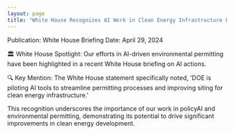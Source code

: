 ```yaml
---
layout: page
title: "White House Recognizes AI Work in Clean Energy Infrastructure Permitting"
---
```


Publication: White House Briefing
Date: April 29, 2024

🏛️ White House Spotlight: Our efforts in AI-driven environmental permitting have been highlighted in a recent White House briefing on AI actions.

🔍 Key Mention: The White House statement specifically noted, 'DOE is piloting AI tools to streamline permitting processes and improving siting for clean energy infrastructure.'

This recognition underscores the importance of our work in policyAI and environmental permitting, demonstrating its potential to drive significant improvements in clean energy development.